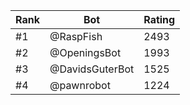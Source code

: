 Rank|Bot|Rating
---|---|---
#1|@RaspFish|2493
#2|@OpeningsBot|1993
#3|@DavidsGuterBot|1525
#4|@pawnrobot|1224
